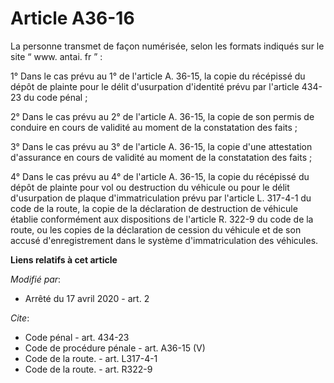 # Article A36-16

La personne transmet de façon numérisée, selon les formats indiqués sur le site “  www. antai. fr ” : 

1° Dans le cas prévu au 1° de l'article A. 36-15, la copie du récépissé du dépôt de plainte pour le délit d'usurpation
d'identité prévu par l'article 434-23 du code pénal ; 

2° Dans le cas prévu au 2° de l'article A. 36-15, la copie de son permis de conduire en cours de validité au moment de la
constatation des faits ; 

3° Dans le cas prévu au 3° de l'article A. 36-15, la copie d'une attestation d'assurance en cours de validité au moment de la
constatation des faits ; 

4° Dans le cas prévu au 4° de l'article A. 36-15, la copie du récépissé du dépôt de plainte pour vol ou destruction du
véhicule ou pour le délit d'usurpation de plaque d'immatriculation prévu par l'article L. 317-4-1 du code de la route, la
copie de la déclaration de destruction de véhicule établie conformément aux dispositions de l'article R. 322-9 du code de la
route, ou les copies de la déclaration de cession du véhicule et de son accusé d'enregistrement dans le système
d'immatriculation des véhicules.

**Liens relatifs à cet article**

_Modifié par_:

  - Arrêté du 17 avril 2020 - art. 2

_Cite_:

  - Code pénal - art. 434-23
  - Code de procédure pénale - art. A36-15 (V)
  - Code de la route. - art. L317-4-1
  - Code de la route. - art. R322-9
